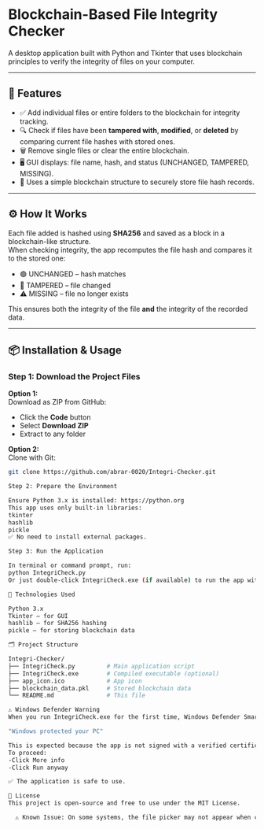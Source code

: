 # Blockchain-Based File Integrity Checker

A desktop application built with Python and Tkinter that uses blockchain principles to verify the integrity of files on your computer.

---

## 🔐 Features

- ✅ Add individual files or entire folders to the blockchain for integrity tracking.
- 🔍 Check if files have been **tampered with**, **modified**, or **deleted** by comparing current file hashes with stored ones.
- 🗑️ Remove single files or clear the entire blockchain.
- 🖥️ GUI displays: file name, hash, and status (UNCHANGED, TAMPERED, MISSING).
- 🔗 Uses a simple blockchain structure to securely store file hash records.

---

## ⚙️ How It Works

Each file added is hashed using **SHA256** and saved as a block in a blockchain-like structure.  
When checking integrity, the app recomputes the file hash and compares it to the stored one:

- 🟢 UNCHANGED – hash matches
- 🔴 TAMPERED – file changed
- ⚠️ MISSING – file no longer exists

This ensures both the integrity of the file **and** the integrity of the recorded data.

---

## 📦 Installation & Usage

### Step 1: Download the Project Files

**Option 1:**  
Download as ZIP from GitHub:
- Click the **Code** button
- Select **Download ZIP**
- Extract to any folder

**Option 2:**  
Clone with Git:
```bash
git clone https://github.com/abrar-0020/Integri-Checker.git

Step 2: Prepare the Environment

Ensure Python 3.x is installed: https://python.org
This app uses only built-in libraries:
tkinter
hashlib
pickle
✅ No need to install external packages.

Step 3: Run the Application

In terminal or command prompt, run:
python IntegriCheck.py
Or just double-click IntegriCheck.exe (if available) to run the app without Python.

🧪 Technologies Used

Python 3.x
Tkinter – for GUI
hashlib – for SHA256 hashing
pickle – for storing blockchain data

🗂️ Project Structure

Integri-Checker/
├── IntegriCheck.py         # Main application script
├── IntegriCheck.exe        # Compiled executable (optional)
├── app_icon.ico            # App icon
├── blockchain_data.pkl     # Stored blockchain data
└── README.md               # This file

⚠️ Windows Defender Warning
When you run IntegriCheck.exe for the first time, Windows Defender SmartScreen may show a warning like:

"Windows protected your PC"

This is expected because the app is not signed with a verified certificate.
To proceed:
-Click More info
-Click Run anyway

✅ The application is safe to use.

📄 License
This project is open-source and free to use under the MIT License.

  ⚠️ Known Issue: On some systems, the file picker may not appear when clicking "Add Files." Working on a fix. Please test on Windows 10/11 with GUI

